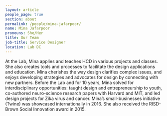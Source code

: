 ```yaml
---
layout: article
people_page: true
section: about
permalink: /people/mina-jafarpoor/
name: Mina Jafarpoor
pronouns: She/Her
title: Our Team
job-title: Service Designer
location: Lab DC
---
```

At the Lab, Mina applies and teaches HCD in various projects and classes. She also creates tools and processes to facilitate the design applications and education. Mina cherishes the way design clarifies complex issues, and enjoys developing strategies and advocates for design by connecting with new partners. Before the Lab and for 10 years, Mina solved for interdisciplinary opportunities:  taught design and entrepreneurship to youth, co-authored neuro-science research papers with Harvard and MIT, and led design projects for Zika virus and cancer. Mina’s small-businesses initiative (Twine) was showcased internationally in 2016. She also received the RISD-Brown Social Innovation award in 2015.
